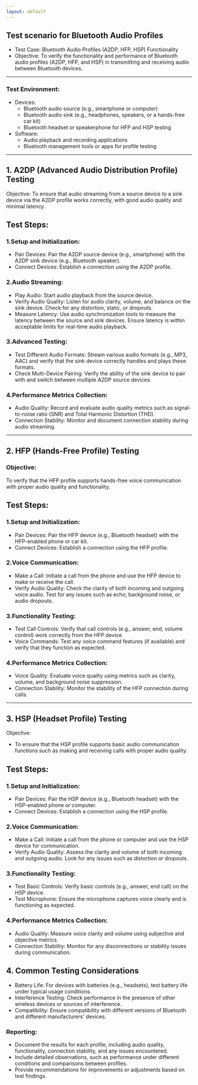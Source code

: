 ```yaml
---
layout: default
---
```


## Test scenario for Bluetooth Audio Profiles

* Test Case: Bluetooth Audio Profiles (A2DP, HFP, HSP) Functionality
* Objective:
To verify the functionality and performance of Bluetooth audio profiles (A2DP, HFP, and HSP) in transmitting and receiving audio between Bluetooth devices.

---

### Test Environment:
* Devices:
  * Bluetooth audio source (e.g., smartphone or computer)
  * Bluetooth audio sink (e.g., headphones, speakers, or a hands-free car kit)
  * Bluetooth headset or speakerphone for HFP and HSP testing
* Software:
  * Audio playback and recording applications
  * Bluetooth management tools or apps for profile testing

---

## 1. A2DP (Advanced Audio Distribution Profile) Testing

Objective:
To ensure that audio streaming from a source device to a sink device via the A2DP profile works correctly, with good audio quality and minimal latency.

## Test Steps:

### 1.Setup and Initialization:

* Pair Devices: Pair the A2DP source device (e.g., smartphone) with the A2DP sink device (e.g., Bluetooth speaker).
* Connect Devices: Establish a connection using the A2DP profile.

### 2.Audio Streaming:

* Play Audio: Start audio playback from the source device.
* Verify Audio Quality: Listen for audio clarity, volume, and balance on the sink device. Check for any distortion, static, or dropouts.
* Measure Latency: Use audio synchronization tools to measure the latency between the source and sink devices. Ensure latency is within acceptable limits for real-time audio playback.

### 3.Advanced Testing:

* Test Different Audio Formats: Stream various audio formats (e.g., MP3, AAC) and verify that the sink device correctly handles and plays these formats.
* Check Multi-Device Pairing: Verify the ability of the sink device to pair with and switch between multiple A2DP source devices.

### 4.Performance Metrics Collection:

* Audio Quality: Record and evaluate audio quality metrics such as signal-to-noise ratio (SNR) and Total Harmonic Distortion (THD).
* Connection Stability: Monitor and document connection stability during audio streaming.

---

## 2. HFP (Hands-Free Profile) Testing

### Objective:
To verify that the HFP profile supports hands-free voice communication with proper audio quality and functionality.

## Test Steps:

### 1.Setup and Initialization:

* Pair Devices: Pair the HFP device (e.g., Bluetooth headset) with the HFP-enabled phone or car kit.
* Connect Devices: Establish a connection using the HFP profile.

### 2.Voice Communication:

* Make a Call: Initiate a call from the phone and use the HFP device to make or receive the call.
* Verify Audio Quality: Check the clarity of both incoming and outgoing voice audio. Test for any issues such as echo, background noise, or audio dropouts.

### 3.Functionality Testing:

* Test Call Controls: Verify that call controls (e.g., answer, end, volume control) work correctly from the HFP device.
* Voice Commands: Test any voice command features (if available) and verify that they function as expected.

### 4.Performance Metrics Collection:

* Voice Quality: Evaluate voice quality using metrics such as clarity, volume, and background noise suppression.
* Connection Stability: Monitor the stability of the HFP connection during calls.

---

## 3. HSP (Headset Profile) Testing

Objective:
* To ensure that the HSP profile supports basic audio communication functions such as making and receiving calls with proper audio quality.

## Test Steps:

### 1.Setup and Initialization:

* Pair Devices: Pair the HSP device (e.g., Bluetooth headset) with the HSP-enabled phone or computer.
* Connect Devices: Establish a connection using the HSP profile.

### 2.Voice Communication:

* Make a Call: Initiate a call from the phone or computer and use the HSP device for communication.
* Verify Audio Quality: Assess the clarity and volume of both incoming and outgoing audio. Look for any issues such as distortion or dropouts.

### 3.Functionality Testing:

* Test Basic Controls: Verify basic controls (e.g., answer, end call) on the HSP device.
* Test Microphone: Ensure the microphone captures voice clearly and is functioning as expected.

### 4.Performance Metrics Collection:

* Audio Quality: Measure voice clarity and volume using subjective and objective metrics.
* Connection Stability: Monitor for any disconnections or stability issues during communication.

## 4. Common Testing Considerations

* Battery Life: For devices with batteries (e.g., headsets), test battery life under typical usage conditions.
* Interference Testing: Check performance in the presence of other wireless devices or sources of interference.
* Compatibility: Ensure compatibility with different versions of Bluetooth and different manufacturers' devices.

### Reporting:
* Document the results for each profile, including audio quality, functionality, connection stability, and any issues encountered.
* Include detailed observations, such as performance under different conditions and comparisons between profiles.
* Provide recommendations for improvements or adjustments based on test findings.

